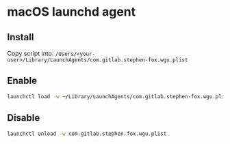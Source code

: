 # macOS launchd agent

## Install

Copy script into:
`/Users/<your-user>/Library/LaunchAgents/com.gitlab.stephen-fox.wgu.plist`

## Enable

```sh
launchctl load -w ~/Library/LaunchAgents/com.gitlab.stephen-fox.wgu.plist
```

## Disable

```sh
launchctl unload -w com.gitlab.stephen-fox.wgu.plist
```
